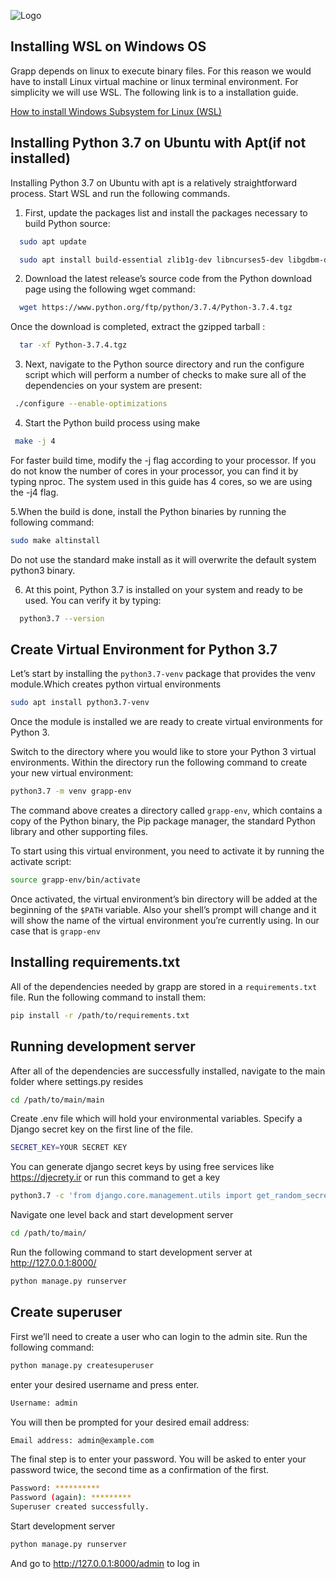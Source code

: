 ![Logo](http://www.grapp.ivelin.info/static/images/grapp-logo.png)

## Installing WSL on Windows OS


Grapp depends on linux to execute binary files. For this reason we would have to install Linux virtual machine or linux terminal environment. For simplicity we will use WSL. The  following link is to a installation guide.

[How to install Windows Subsystem for Linux (WSL)](https://www.windowscentral.com/install-windows-subsystem-linux-windows-10) 

## Installing Python 3.7 on Ubuntu with Apt(if not installed)
Installing Python 3.7 on Ubuntu with apt is a relatively straightforward process. Start WSL and run the following commands.


1. First, update the packages list and install the packages necessary to build Python source:
```bash
  sudo apt update
```

```bash
  sudo apt install build-essential zlib1g-dev libncurses5-dev libgdbm-dev libnss3-dev libssl-dev libsqlite3-dev libreadline-dev libffi-dev wget libbz2-dev
```
2. Download the latest release’s source code from the Python download page using the following wget command:

```bash
  wget https://www.python.org/ftp/python/3.7.4/Python-3.7.4.tgz
```
Once the download is completed, extract the gzipped tarball :

```bash
  tar -xf Python-3.7.4.tgz
```
3. Next, navigate to the Python source directory and run the configure script which will perform a number of checks to make sure all of the dependencies on your system are present:

```bash
 ./configure --enable-optimizations
```

4. Start the Python build process using make

```bash
 make -j 4
```
For faster build time, modify the -j flag according to your processor. If you do not know the number of cores in your processor, you can find it by typing nproc. The system used in this guide has 4 cores, so we are using the -j4 flag.

5.When the build is done, install the Python binaries by running the following command:

```bash
sudo make altinstall
```
Do not use the standard make install as it will overwrite the default system python3 binary.

6. At this point, Python 3.7 is installed on your  system and ready to be used. You can verify it by typing:

```bash
  python3.7 --version
```

## Create Virtual Environment for Python 3.7 
Let’s start by installing the `python3.7-venv` package that provides the venv module.Which creates python virtual environments

```bash
sudo apt install python3.7-venv
```

Once the module is installed we are ready to create virtual environments for Python 3.

Switch to the directory where you would like to store your Python 3 virtual environments. Within the directory run the following command to create your new virtual environment:

```bash
python3.7 -m venv grapp-env
```
The command above creates a directory called `grapp-env`, which contains a copy of the Python binary, the Pip package manager, the standard Python library and other supporting files.

To start using this virtual environment, you need to activate it by running the activate script:

```bash
source grapp-env/bin/activate
```

Once activated, the virtual environment’s bin directory will be added at the beginning of the `$PATH` variable. Also your shell’s prompt will change and it will show the name of the virtual environment you’re currently using. In our case that is `grapp-env`


## Installing requirements.txt
All of the dependencies needed by grapp are stored in a `requirements.txt` file.
Run the following command to install them:

```bash
pip install -r /path/to/requirements.txt
```
## Running development server
After all of the dependencies are successfully installed, navigate to the main folder where settings.py resides

```bash
cd /path/to/main/main
```
Create .env file which will hold your environmental variables. Specify a Django secret key on the first line of the file.
```bash
SECRET_KEY=YOUR SECRET KEY
```
You can generate django secret keys by using free services like https://djecrety.ir or run this command to get a key

```bash
python3.7 -c 'from django.core.management.utils import get_random_secret_key; print(get_random_secret_key())'
```
Navigate one level back and start development server

```bash
cd /path/to/main/
```
Run the following command to start development server at http://127.0.0.1:8000/

```bash
python manage.py runserver
```
## Create superuser
First we’ll need to create a user who can login to the admin site. Run the following command:

```bash
python manage.py createsuperuser
```

enter your desired username and press enter.

```bash
Username: admin
```
You will then be prompted for your desired email address:

```bash
Email address: admin@example.com
```
The final step is to enter your password. You will be asked to enter your password twice, the second time as a confirmation of the first.

```bash
Password: **********
Password (again): *********
Superuser created successfully.
```
Start development server
```bash
python manage.py runserver
```
And go to http://127.0.0.1:8000/admin to log in


